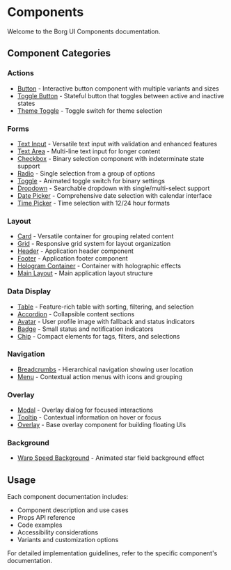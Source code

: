 # Components

Welcome to the Borg UI Components documentation.

## Component Categories

### Actions

- [Button](./actions/button.md) - Interactive button component with multiple variants and sizes
- [Toggle Button](./actions/toggle-button.md) - Stateful button that toggles between active and inactive states
- [Theme Toggle](./actions/theme-toggle.md) - Toggle switch for theme selection

### Forms

- [Text Input](./forms/text-input.md) - Versatile text input with validation and enhanced features
- [Text Area](./forms/text-area.md) - Multi-line text input for longer content
- [Checkbox](./forms/checkbox.md) - Binary selection component with indeterminate state support
- [Radio](./forms/radio.md) - Single selection from a group of options
- [Toggle](./forms/toggle.md) - Animated toggle switch for binary settings
- [Dropdown](./forms/dropdown.md) - Searchable dropdown with single/multi-select support
- [Date Picker](./forms/date-picker.md) - Comprehensive date selection with calendar interface
- [Time Picker](./forms/time-picker.md) - Time selection with 12/24 hour formats

### Layout

- [Card](./layout/card.md) - Versatile container for grouping related content
- [Grid](./layout/grid.md) - Responsive grid system for layout organization
- [Header](./layout/header.md) - Application header component
- [Footer](./layout/footer.md) - Application footer component
- [Hologram Container](./layout/hologram-container.md) - Container with holographic effects
- [Main Layout](./layout/main-layout.md) - Main application layout structure

### Data Display

- [Table](./data-display/table.md) - Feature-rich table with sorting, filtering, and selection
- [Accordion](./data-display/accordion.md) - Collapsible content sections
- [Avatar](./data-display/avatar.md) - User profile image with fallback and status indicators
- [Badge](./data-display/badge.md) - Small status and notification indicators
- [Chip](./data-display/chip.md) - Compact elements for tags, filters, and selections

### Navigation

- [Breadcrumbs](./navigation/breadcrumbs.md) - Hierarchical navigation showing user location
- [Menu](./navigation/menu.md) - Contextual action menus with icons and grouping

### Overlay

- [Modal](./overlay/modal.md) - Overlay dialog for focused interactions
- [Tooltip](./overlay/tooltip.md) - Contextual information on hover or focus
- [Overlay](./overlay/overlay.md) - Base overlay component for building floating UIs

### Background

- [Warp Speed Background](./background/warp-speed-background.md) - Animated star field background effect

## Usage

Each component documentation includes:

- Component description and use cases
- Props API reference
- Code examples
- Accessibility considerations
- Variants and customization options

For detailed implementation guidelines, refer to the specific component's documentation.

